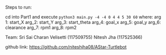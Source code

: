 Steps to run:

cd into Part1 and execute `python3 main.py -4 -4 0 4 4 5 30 60`
where:
arg 1: start_X
arg_2: start_Y
arg_3: start_theta
arg_4: goal_x
arg_5: goal_y
arg_6: clearance
arg_7: rpm1
arg_8: rpm2

Team:
Sri Sai Charan Velisetti (117509755)
Nitesh Jha (117525366)

github link: https://github.com/niteshjha08/AStar-Turtlebot